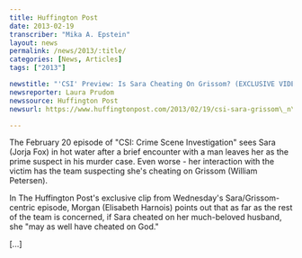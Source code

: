 ```yaml
---
title: Huffington Post
date: 2013-02-19
transcriber: "Mika A. Epstein"
layout: news
permalink: /news/2013/:title/
categories: [News, Articles]
tags: ["2013"]

newstitle: "'CSI' Preview: Is Sara Cheating On Grissom? (EXCLUSIVE VIDEO)  "
newsreporter: Laura Prudom
newssource: Huffington Post
newsurl: https://www.huffingtonpost.com/2013/02/19/csi-sara-grissom\_n\_2715275.html

---
```


The February 20 episode of "CSI: Crime Scene Investigation" sees Sara (Jorja Fox) in hot water after a brief encounter with a man leaves her as the prime suspect in his murder case. Even worse - her interaction with the victim has the team suspecting she's cheating on Grissom (William Petersen).

In The Huffington Post's exclusive clip from Wednesday's Sara/Grissom-centric episode, Morgan (Elisabeth Harnois) points out that as far as the rest of the team is concerned, if Sara cheated on her much-beloved husband, she "may as well have cheated on God."

[...]

